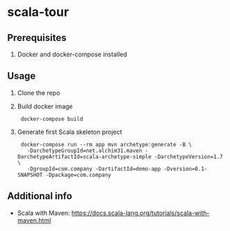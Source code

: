 # scala-tour

## Prerequisites

1. Docker and docker-compose installed

## Usage

1. Clone the repo

1. Build docker image

        docker-compose build

1. Generate first Scala skeleton project

        docker-compose run --rm app mvn archetype:generate -B \
          -DarchetypeGroupId=net.alchim31.maven -DarchetypeArtifactId=scala-archetype-simple -DarchetypeVersion=1.7 \
          -DgroupId=com.company -DartifactId=demo-app -Dversion=0.1-SNAPSHOT -Dpackage=com.company

## Additional info

* Scala with Maven: https://docs.scala-lang.org/tutorials/scala-with-maven.html
